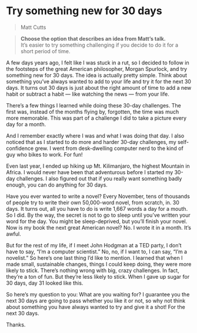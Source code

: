# Try something new for 30 days
> Matt Cutts

> **Choose the option that describes an idea from Matt’s talk.**  
> It’s easier to try something challenging if you decide to do it for a short period of time.

A few days years ago, I felt like I was stuck in a rut, so I decided to follow in the footsteps of the great American philosopher, Morgan Spurlock, and try something new for 30 days. The idea is actually pretty simple. Think about something you’ve always wanted to add to your life and try it for the next 30 days. It turns out 30 days is just about the right amount of time to add a new habit or subtract a habit — like watching the news — from your life.

There’s a few things I learned while doing these 30-day challenges. The first was, instead of the months flying by, forgotten, the time was much more memorable. This was part of a challenge I did to take a picture every day for a month.

And I remember exactly where I was and what I was doing that day. I also noticed that as I started to do more and harder 30-day challenges, my self-confidence grew. I went from desk-dwelling computer nerd to the kind of guy who bikes to work. For fun!

Even last year, I ended up hiking up Mt. Kilimanjaro, the highest Mountain in Africa. I would never have been that adventurous before I started my 30-day challenges. I also figured out that if you really want something badly enough, you can do anything for 30 days.

Have you ever wanted to write a novel? Every November, tens of thousands of people try to write their own 50,000-word novel, from scratch, in. 30 days. It turns out, all you have to do is write 1,667 words a day for a mouth. So I did. By the way, the secret is not to go to sleep until you’ve written your word for the day. You might be sleep-deprived, but you’ll finish your novel. Now is my book the next great American novel? No. I wrote it in a month. It’s awful.

But for the rest of my life, if I meet John Hodgman at a TED party, I don’t have to say, “I’m a computer scientist.” No, no, if I want to, I can say, “I’m a novelist.” So here’s one last thing I’d like to mention. I learned that when I made small, sustainable changes, things I could keep doing, they were more likely to stick. There’s nothing wrong with big, crazy challenges. In fact, they’re a ton of fun. But they’re less likely to stick. When I gave up sugar for 30 days, day 31 looked like this.

So here’s my question to you: What are you waiting for? I guarantee you the next 30 days are going to pass whether you like it or not, so why not think about something you have always wanted to try and give it a shot! For the next 30 days.

Thanks.